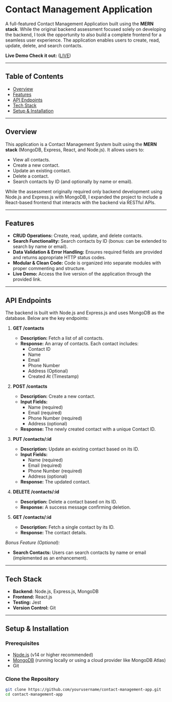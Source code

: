 # Contact Management Application

A full-featured Contact Management Application built using the **MERN stack**. While the original backend assessment focused solely on developing the backend, I took the opportunity to also build a complete frontend for a seamless user experience. The application enables users to create, read, update, delete, and search contacts.

**Live Demo Check it out:** ([LIVE](https://contact-management-frontend-xi.vercel.app/))

---

## Table of Contents

- [Overview](#overview)
- [Features](#features)
- [API Endpoints](#api-endpoints)
- [Tech Stack](#tech-stack)
- [Setup & Installation](#setup--installation)

---

## Overview

This application is a Contact Management System built using the **MERN stack** (MongoDB, Express, React, and Node.js). It allows users to:
- View all contacts.
- Create a new contact.
- Update an existing contact.
- Delete a contact.
- Search contacts by ID (and optionally by name or email).

While the assessment originally required only backend development using Node.js and Express.js with MongoDB, I expanded the project to include a React-based frontend that interacts with the backend via RESTful APIs.

---

## Features

- **CRUD Operations:** Create, read, update, and delete contacts.
- **Search Functionality:** Search contacts by ID (bonus: can be extended to search by name or email).
- **Data Validation & Error Handling:** Ensures required fields are provided and returns appropriate HTTP status codes.
- **Modular & Clean Code:** Code is organized into separate modules with proper commenting and structure.
- **Live Demo:** Access the live version of the application through the provided link.

---

## API Endpoints

The backend is built with Node.js and Express.js and uses MongoDB as the database. Below are the key endpoints:

1. **GET /contacts**
   - **Description:** Fetch a list of all contacts.
   - **Response:** An array of contacts. Each contact includes:
     - Contact ID
     - Name
     - Email
     - Phone Number
     - Address (Optional)
     - Created At (Timestamp)

2. **POST /contacts**
   - **Description:** Create a new contact.
   - **Input Fields:**
     - Name (required)
     - Email (required)
     - Phone Number (required)
     - Address (optional)
   - **Response:** The newly created contact with a unique Contact ID.

3. **PUT /contacts/:id**
   - **Description:** Update an existing contact based on its ID.
   - **Input Fields:**
     - Name (required)
     - Email (required)
     - Phone Number (required)
     - Address (optional)
   - **Response:** The updated contact.

4. **DELETE /contacts/:id**
   - **Description:** Delete a contact based on its ID.
   - **Response:** A success message confirming deletion.

5. **GET /contacts/:id**
   - **Description:** Fetch a single contact by its ID.
   - **Response:** The contact details.

*Bonus Feature (Optional):*  
- **Search Contacts:** Users can search contacts by name or email (implemented as an enhancement).

---

## Tech Stack

- **Backend:** Node.js, Express.js, MongoDB
- **Frontend:** React.js
- **Testing:** Jest
- **Version Control:** Git

---

## Setup & Installation

### Prerequisites
- [Node.js](https://nodejs.org/) (v14 or higher recommended)
- [MongoDB](https://www.mongodb.com/) (running locally or using a cloud provider like MongoDB Atlas)
- Git

### Clone the Repository
```bash
git clone https://github.com/yourusername/contact-management-app.git
cd contact-management-app
